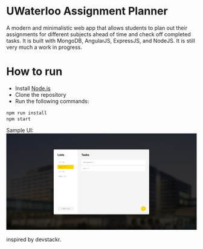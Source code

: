 # UWaterloo Assignment Planner

A modern and minimalistic web app that allows students to plan out their assignments for different subjects ahead of time and check off completed tasks. It is built with MongoDB, AngularJS, ExpressJS, and NodeJS. It is still very much a work in progress.

# How to run

- Install [Node.js](https://nodejs.org/en)
- Clone the repository 
- Run the following commands:

```
npm run install
npm start
```

Sample UI:
![Sample UI](https://github.com/JasonH53/UWAssignmentPlanner/blob/main/images/Screenshot%202024-01-01%20174155.png)

inspired by devstackr.
